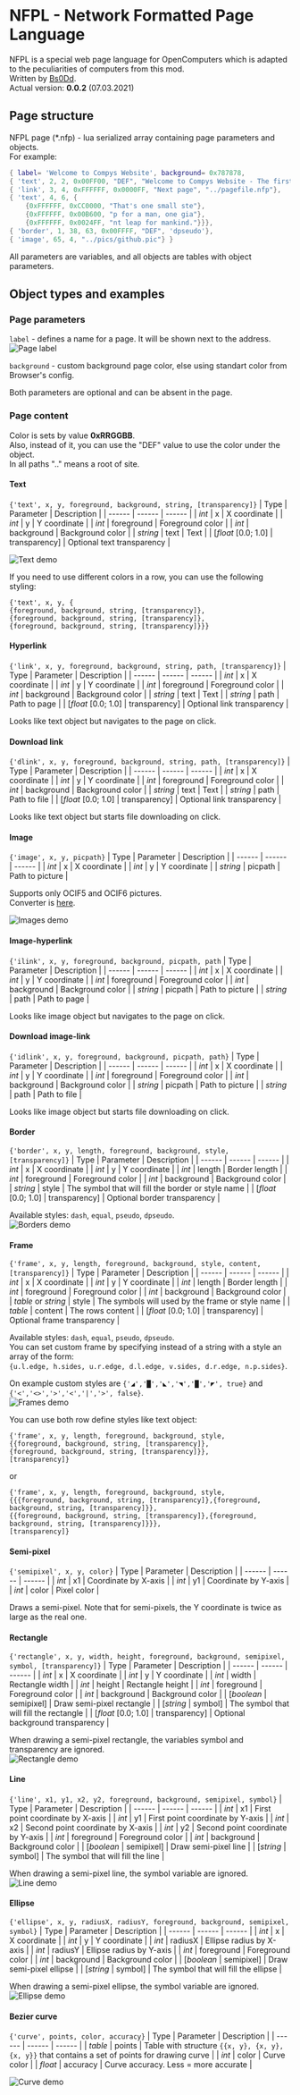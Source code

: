 # NFPL - Network Formatted Page Language
NFPL is a special web page language for OpenComputers which is adapted to the peculiarities of computers from this mod.  
Written by [Bs0Dd](https://github.com/Bs0Dd).  
Actual version: **0.0.2** (07.03.2021)
## Page structure  
NFPL page (*.nfp) - lua serialized array containing page parameters and objects.  
For example:
```lua
{ label= 'Welcome to Compys Website', background= 0x787878,
{ 'text', 2, 2, 0x00FF00, "DEF", "Welcome to Compys Website - The first on-line page for OpenComputers"},
{ 'link', 3, 4, 0xFFFFFF, 0x0000FF, "Next page", "../pagefile.nfp"},
{ 'text', 4, 6, {
	{0xFFFFFF, 0xCC0000, "That's one small ste"},
	{0xFFFFFF, 0x00B600, "p for a man, one gia"},
	{0xFFFFFF, 0x0024FF, "nt leap for mankind."}}},
{ 'border', 1, 38, 63, 0x00FFFF, "DEF", 'dpseudo'},
{ 'image', 65, 4, "../pics/github.pic"} }
```
All parameters are variables, and all objects are tables with object parameters.
## Object types and examples
### Page parameters
`label` - defines a name for a page. It will be shown next to the address.  
![Page label](https://i.imgur.com/DKDD0nN.png)  
	
`background` - custom background page color, else using standart color from Browser's config.

Both parameters are optional and can be absent in the page.
### Page content
Сolor is sets by value **0xRRGGBB**.  
Also, instead of it, you can use the "DEF" value to use the color under the object.  
In all paths ".." means a root of site.
#### Text 
`{'text', x, y, foreground, background, string, [transparency]}`
| Type | Parameter | Description |
| ------ | ------ | ------ |
| *int* | x | X coordinate |
| *int* | y | Y coordinate |
| *int* | foreground | Foreground color |
| *int* | background | Background color |
| *string* | text | Text |
| [*float* [0.0; 1.0] | transparency] | Optional text transparency |  

![Text demo](https://i.imgur.com/eEEbbS6.png) 

If you need to use different colors in a row, you can use the following styling:
```
{'text', x, y, {
{foreground, background, string, [transparency]},
{foreground, background, string, [transparency]},
{foreground, background, string, [transparency]}}}
```
#### Hyperlink
`{'link', x, y, foreground, background, string, path, [transparency]}`
| Type | Parameter | Description |
| ------ | ------ | ------ |
| *int* | x | X coordinate |
| *int* | y | Y coordinate |
| *int* | foreground | Foreground color |
| *int* | background | Background color |
| *string* | text | Text |
| *string* | path | Path to page |
| [*float* [0.0; 1.0] | transparency] | Optional link transparency |  

Looks like text object but navigates to the page on click.
#### Download link
`{'dlink', x, y, foreground, background, string, path, [transparency]}`
| Type | Parameter | Description |
| ------ | ------ | ------ |
| *int* | x | X coordinate |
| *int* | y | Y coordinate |
| *int* | foreground | Foreground color |
| *int* | background | Background color |
| *string* | text | Text |
| *string* | path | Path to file |
| [*float* [0.0; 1.0] | transparency] | Optional link transparency |  

Looks like text object but starts file downloading on click.
#### Image
`{'image', x, y, picpath}`
| Type | Parameter | Description |
| ------ | ------ | ------ |
| *int* | x | X coordinate |
| *int* | y | Y coordinate |
| *string* | picpath | Path to picture |  

Supports only OCIF5 and OCIF6 pictures.  
Converter is [here](https://github.com/IgorTimofeev/OCIFImageConverter).

![Images demo](https://i.imgur.com/aDfnjtb.png) 
#### Image-hyperlink
`{'ilink', x, y, foreground, background, picpath, path`
| Type | Parameter | Description |
| ------ | ------ | ------ |
| *int* | x | X coordinate |
| *int* | y | Y coordinate |
| *int* | foreground | Foreground color |
| *int* | background | Background color |
| *string* | picpath | Path to picture |
| *string* | path | Path to page |

Looks like image object but navigates to the page on click.
#### Download image-link
`{'idlink', x, y, foreground, background, picpath, path}`
| Type | Parameter | Description |
| ------ | ------ | ------ |
| *int* | x | X coordinate |
| *int* | y | Y coordinate |
| *int* | foreground | Foreground color |
| *int* | background | Background color |
| *string* | picpath | Path to picture |
| *string* | path | Path to file |

Looks like image object but starts file downloading on click.
#### Border
`{'border', x, y, length, foreground, background, style, [transparency]}`
| Type | Parameter | Description |
| ------ | ------ | ------ |
| *int* | x | X coordinate |
| *int* | y | Y coordinate |
| *int* | length | Border length |
| *int* | foreground | Foreground color |
| *int* | background | Background color |
| *string* | style | The symbol that will fill the border or style name |
| [*float* [0.0; 1.0] | transparency] | Optional border transparency |  

Available styles: `dash`, `equal`, `pseudo`, `dpseudo`.  
![Borders demo](https://i.imgur.com/F9V4hkb.png)
#### Frame
`{'frame', x, y, length, foreground, background, style, content, [transparency]}`
| Type | Parameter | Description |
| ------ | ------ | ------ |
| *int* | x | X coordinate |
| *int* | y | Y coordinate |
| *int* | length | Border length |
| *int* | foreground | Foreground color |
| *int* | background | Background color |
| *table* or *string* | style | The symbols will used by the frame or style name |
| *table* | content | The rows content |
| [*float* [0.0; 1.0] | transparency] | Optional frame transparency |  

Available styles: `dash`, `equal`, `pseudo`, `dpseudo`.  
You can set custom frame by specifying instead of a string with a style an array of the form:  
`{u.l.edge, h.sides, u.r.edge, d.l.edge, v.sides, d.r.edge, n.p.sides}`.  

On example custom styles are `{'◢','█','◣','◥','█','◤', true}` and `{'<','<>','>','<','|','>', false}`.  
![Frames demo](https://i.imgur.com/w872bqR.png)  

You can use both row define styles like text object:  
```
{'frame', x, y, length, foreground, background, style,
{{foreground, background, string, [transparency]},
{foreground, background, string, [transparency]}},
[transparency]}
```
or  
```
{'frame', x, y, length, foreground, background, style,
{{{foreground, background, string, [transparency]},{foreground, background, string, [transparency]}},
{{foreground, background, string, [transparency]},{foreground, background, string, [transparency]}}},
[transparency]}
```
#### Semi-pixel
`{'semipixel', x, y, color}`
| Type | Parameter | Description |
| ------ | ------ | ------ |
| *int* | x1 | Coordinate by X-axis |
| *int* | y1 | Coordinate by Y-axis |
| *int* | color | Pixel color |

Draws a semi-pixel. Note that for semi-pixels, the Y coordinate is twice as large as the real one.
#### Rectangle
`{'rectangle', x, y, width, height, foreground, background, semipixel, symbol, [transparency]}`
| Type | Parameter | Description |
| ------ | ------ | ------ |
| *int* | x | X coordinate |
| *int* | y | Y coordinate |
| *int* | width | Rectangle width |
| *int* | height | Rectangle height |
| *int* | foreground | Foreground color |
| *int* | background | Background color |
| [*boolean* | semipixel] | Draw semi-pixel rectangle |
| [*string* | symbol] | The symbol that will fill the rectangle |
| [*float* [0.0; 1.0] | transparency] | Optional background transparency |  

When drawing a semi-pixel rectangle, the variables symbol and transparency are ignored.  
![Rectangle demo](https://i.imgur.com/vxd8Wf5.png)
#### Line
`{'line', x1, y1, x2, y2, foreground, background, semipixel, symbol}`
| Type | Parameter | Description |
| ------ | ------ | ------ |
| *int* | x1 | First point coordinate by X-axis |
| *int* | y1 | First point coordinate by Y-axis |
| *int* | x2 | Second point coordinate by X-axis |
| *int* | y2 | Second point coordinate by Y-axis |
| *int* | foreground | Foreground color |
| *int* | background | Background color |
| [*boolean* | semipixel] | Draw semi-pixel line |
| [*string* | symbol] | The symbol that will fill the line |

When drawing a semi-pixel line, the symbol variable are ignored.  
![Line demo](https://i.imgur.com/EMjDmeL.png)
#### Ellipse
`{'ellipse', x, y, radiusX, radiusY, foreground, background, semipixel, symbol}`
| Type | Parameter | Description |
| ------ | ------ | ------ |
| *int* | x | X coordinate |
| *int* | y | Y coordinate |
| *int* | radiusX | Ellipse radius by X-axis |
| *int* | radiusY | Ellipse radius by Y-axis |
| *int* | foreground | Foreground color |
| *int* | background | Background color |
| [*boolean* | semipixel] | Draw semi-pixel ellipse |
| [*string* | symbol] | The symbol that will fill the ellipse |  

When drawing a semi-pixel ellipse, the symbol variable are ignored.  
![Ellipse demo](https://i.imgur.com/k1F7eea.png)
#### Bezier curve
`{'curve', points, color, accuracy}`
| Type | Parameter | Description |
| ------ | ------ | ------ |
| *table* | points | Table with structure ```{{x, y}, {x, y}, {x, y}}``` that contains a set of points for drawing curve |
| *int* | color | Curve color |
| *float* | accuracy | Curve accuracy. Less = more accurate |  

![Curve demo](https://i.imgur.com/XASgwcj.png)